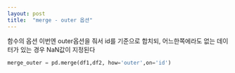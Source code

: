 ```yaml
---
layout: post
title:  "merge - outer 옵션"
---
```



함수의 옵션 이번엔 outer옵션을 줘서 id를 기준으로 합치되, 어느한쪽에라도 없는 데이터가 있는 경우 NaN값이 지정된다


```python
merge_outer = pd.merge(df1,df2, how='outer',on='id') 
```

